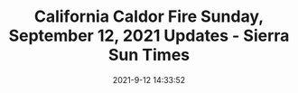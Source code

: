 ---
"title": "California Caldor Fire Sunday, September 12, 2021 Updates - Sierra Sun Times"
"date": "2021-9-12 14:33:52"
"feed_name": "GOOGLENEWSCONSTRUCTION"
"feed_website": "https://news.google.com/search?q=construction%2Bincident&hl=en-US&gl=US&ceid=US:en"
"feed_rss": "https://news.google.com/rss/search?q=construction%2Bincident&hl=en-US&gl=US&ceid=US:en"
"link": "https://goldrushcam.com/sierrasuntimes/index.php/news/fire-news/33346-california-caldor-fire-sunday-september-12-2021-updates"
"file": "_posts/2021-1-1-0fe4a5329adfca642fcece6732fdc99e729d284f.md"
"accident": "1"
"drilling": "0"
---